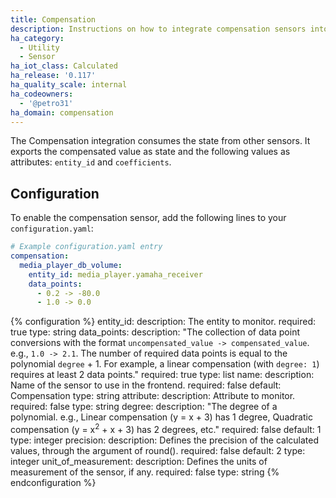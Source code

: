```yaml
---
title: Compensation
description: Instructions on how to integrate compensation sensors into Home Assistant.
ha_category:
  - Utility
  - Sensor
ha_iot_class: Calculated
ha_release: '0.117'
ha_quality_scale: internal
ha_codeowners:
  - '@petro31'
ha_domain: compensation
---
```


The Compensation integration consumes the state from other sensors. It exports the compensated value as state and the following values as attributes: `entity_id` and `coefficients`.

## Configuration

To enable the compensation sensor, add the following lines to your `configuration.yaml`:

```yaml
# Example configuration.yaml entry
compensation:
  media_player_db_volume:
    entity_id: media_player.yamaha_receiver
    data_points:
      - 0.2 -> -80.0
      - 1.0 -> 0.0
```

{% configuration %}
entity_id:
  description: The entity to monitor.
  required: true
  type: string
data_points:
  description: "The collection of data point conversions with the format `uncompensated_value -> compensated_value`.  e.g., `1.0 -> 2.1`. The number of required data points is equal to the polynomial `degree` + 1. For example, a linear compensation (with `degree: 1`) requires at least 2 data points."
  required: true
  type: list
name:
  description: Name of the sensor to use in the frontend.
  required: false
  default: Compensation
  type: string
attribute:
  description: Attribute to monitor.
  required: false
  type: string
degree:
  description: "The degree of a polynomial. e.g., Linear compensation (y = x + 3) has 1 degree, Quadratic compensation (y = x<sup>2</sup> + x + 3) has 2 degrees, etc."
  required: false
  default: 1
  type: integer
precision:
  description: Defines the precision of the calculated values, through the argument of round().
  required: false
  default: 2
  type: integer
unit_of_measurement:
  description: Defines the units of measurement of the sensor, if any.
  required: false
  type: string
{% endconfiguration %}
